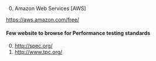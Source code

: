 0. Amazon Web Services [AWS]

https://aws.amazon.com/free/

#### Few website to browse for Performance testing standards
0. http://spec.org/
1. http://www.tpc.org/
